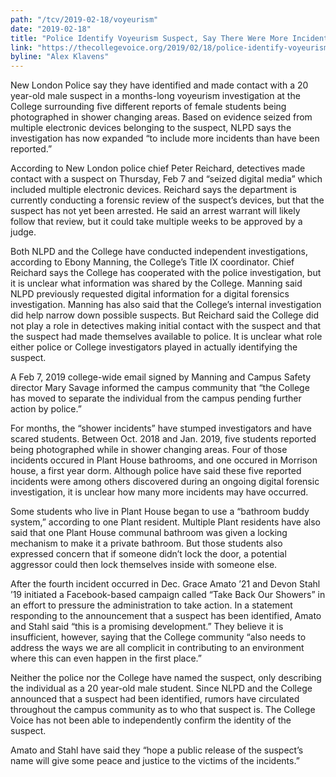 ```yaml
---
path: "/tcv/2019-02-18/voyeurism"
date: "2019-02-18"
title: "Police Identify Voyeurism Suspect, Say There Were More Incidents Than Previously Reported"
link: "https://thecollegevoice.org/2019/02/18/police-identify-voyeurism-suspect-say-there-were-more-incidents-than-previously-reported/"
byline: "Alex Klavens"
---
```

New London Police say they have identified and made contact with a 20 year-old male suspect in a months-long voyeurism investigation at the College surrounding five different reports of female students being photographed in shower changing areas. Based on evidence seized from multiple electronic devices belonging to the suspect, NLPD says the investigation has now expanded “to include more incidents than have been reported.”

According to New London police chief Peter Reichard, detectives made contact with a suspect on Thursday, Feb 7 and “seized digital media” which included multiple electronic devices. Reichard says the department is currently conducting a forensic review of the suspect’s devices, but that the suspect has not yet been arrested. He said an arrest warrant will likely follow that review, but it could take multiple weeks to be approved by a judge.

Both NLPD and the College have conducted independent investigations, according to Ebony Manning, the College’s Title IX coordinator. Chief Reichard says the College has cooperated with the police investigation, but it is unclear what information was shared by the College. Manning said NLPD previously requested digital information for a digital forensics investigation. Manning has also said that the College’s internal investigation did help narrow down possible suspects. But Reichard said the College did not play a role in detectives making initial contact with the suspect and that the suspect had made themselves available to police. It is unclear what role either police or College investigators played in actually identifying the suspect.

A Feb 7, 2019 college-wide email signed by Manning and Campus Safety director Mary Savage informed the campus community that “the College has moved to separate the individual from the campus pending further action by police.”

For months, the “shower incidents” have stumped investigators and have scared students. Between Oct. 2018 and Jan. 2019, five students reported being photographed while in shower changing areas. Four of those incidents occured in Plant House bathrooms, and one occured in Morrison house, a first year dorm. Although police have said these five reported incidents were among others discovered during an ongoing digital forensic investigation, it is unclear how many more incidents may have occurred.

Some students who live in Plant House began to use a “bathroom buddy system,” according to one Plant resident. Multiple Plant residents have also said that one Plant House communal bathroom was given a locking mechanism to make it a private bathroom. But those students also expressed concern that if someone didn’t lock the door, a potential aggressor could then lock themselves inside with someone else.

After the fourth incident occurred in Dec. Grace Amato ’21 and Devon Stahl ’19 initiated a Facebook-based campaign called “Take Back Our Showers” in an effort to pressure the administration to take action. In a statement responding to the announcement that a suspect has been identified, Amato and Stahl said “this is a promising development.” They believe it is insufficient, however, saying that the College community “also needs to address the ways we are all complicit in contributing to an environment where this can even happen in the first place.”

Neither the police nor the College have named the suspect, only describing the individual as a 20 year-old male student. Since NLPD and the College announced that a suspect had been identified, rumors have circulated throughout the campus community as to who that suspect is. The College Voice has not been able to independently confirm the identity of the suspect.

Amato and Stahl have said they “hope a public release of the suspect’s name will give some peace and justice to the victims of the incidents.”
